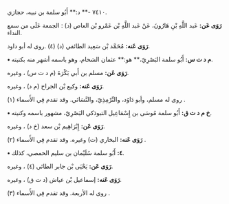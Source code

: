 ٧٤١٠ -** د:** أَبُو سلمة بن نبيه، حجازي.

**رَوَى عَن:** عَبد اللَّهِ بْنِ هَارُونَ، عَنْ عَبد اللَّهِ بْن عَمْرو بْن العاص (د) : الجمعة عَلَى من سمع النداء.

**رَوَى عَنه:** مُحَمَّد بْن سَعِيد الطائفي (د) (٤) .روى له أبو داود.

**• م د ت س:** أَبُو سلمة البَصْرِيّ،** هو:** عثمان الشحام، وهو باسمه أشهر منه بكنيته.

**رَوَى عَن:** مسلم بن أَبي بَكْرَةَ (م د ت س) ، وغيره.

**رَوَى عَنه:** وكيع بْن الجراح (م د) ، وغيره.

روى له مسلم، وأبو دَاوُد، والتِّرْمِذِيّ، والنَّسَائي. وقد تقدم فِي الأَسماء (١) .

**• خ م د ت ق:** أَبُو سلمة مُوسَى بن إِسْمَاعِيل التبوذكي البَصْرِيّ، مشهور باسمه وكنيته.

**رَوَى عَن:** إِبْرَاهِيم بْن سعد (خ د) ، وغيره.

**رَوَى عَنه:** البخاري (ت) وغيره. وقد تقدم فِي الأَسماء (٢) .

**• ٤:** أَبُو سلمة سُلَيْمان بن سليم الحمصي، كذلك.

**رَوَى عَن:** يَحْيَى بْن جابر الطائي (٤) ، وغيره.

**رَوَى عَنه:** إسماعيل بْن عياش (د ت ق) ، وغيره.

روى له الأربعة. وقد تقدم فِي الأَسماء (٣) .